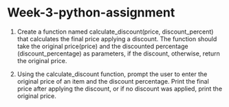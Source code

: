 # Week-3-python-assignment
1) Create a function named calculate_discount(price, discount_percent) that calculates
   the final price applying a discount. The function should take the original price(price) and the discounted percentage (discount_percentage) as parameters, if the discount, otherwise, return the original price.

2) Using the calculate_discount function, prompt the user to enter the original price of an item
   and the discount percentage. Print the final price after applying the discount, or if no discount
   was applied, print the original price.
